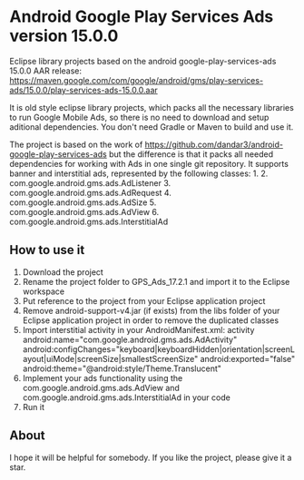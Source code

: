 # Android Google Play Services Ads version 15.0.0
Eclipse library projects based on the android google-play-services-ads 15.0.0 AAR release:
https://maven.google.com/com/google/android/gms/play-services-ads/15.0.0/play-services-ads-15.0.0.aar

It is old style eclipse library projects, which packs all the necessary libraries to run Google Mobile Ads, so there is no need to download and setup aditional dependencies. You don't need Gradle or Maven to build and use it.

The project is based on the work of https://github.com/dandar3/android-google-play-services-ads but the difference is that it packs all needed dependencies for working with Ads in one single git repository.
It supports banner and interstitial ads, represented by the following classes:
1. 
2. com.google.android.gms.ads.AdListener
3. com.google.android.gms.ads.AdRequest
4. com.google.android.gms.ads.AdSize
5. com.google.android.gms.ads.AdView
6. com.google.android.gms.ads.InterstitialAd

## How to use it

1. Download the project
2. Rename the project folder to GPS_Ads_17.2.1 and import it to the Eclipse workspace
3. Put reference to the project from your Eclipse application project
4. Remove android-support-v4.jar (if exists) from the libs folder of your Eclipse application project in order to remove the duplicated classes
5. Import interstitial activity in your AndroidManifest.xml:
activity android:name="com.google.android.gms.ads.AdActivity"
     android:configChanges="keyboard|keyboardHidden|orientation|screenLayout|uiMode|screenSize|smallestScreenSize"
     android:exported="false"
     android:theme="@android:style/Theme.Translucent"
6. Implement your ads functionality using the com.google.android.gms.ads.AdView and com.google.android.gms.ads.InterstitialAd in your code
7. Run it

## About
I hope it will be helpful for somebody. If you like the project, please give it a star.
